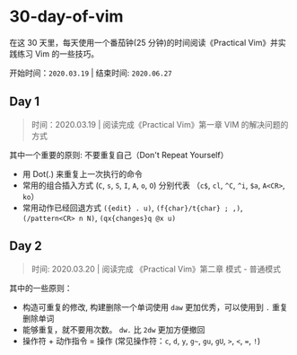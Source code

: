 # 30-day-of-vim

在这 30 天里，每天使用一个番茄钟(25 分钟)的时间阅读《Practical Vim》并实践练习 Vim 的一些技巧。

开始时间：`2020.03.19` | 结束时间: `2020.06.27`

## Day 1 

> 时间：2020.03.19 | 阅读完成《Practical Vim》第一章 VIM 的解决问题的方式

其中一个重要的原则: 不要重复自己（Don't Repeat Yourself）

- 用 Dot(.) 来重复上一次执行的命令
- 常用的组合插入方式 (`C`, `s`, `S`, `I`, `A`, `o`, `O`) 分别代表 （`c$`, `cl`, `^C`, `^i`, `$a`, `A<CR>`, `ko`）
- 常用动作已经回退方式 `({edit} . u)`, `(f{char}/t{char} ; ,)`, `(/pattern<CR> n N)`, `(qx{changes}q @x u)` 

## Day 2

> 时间: 2020.03.20 | 阅读完成 《Practical Vim》第二章 模式 - 普通模式

其中的一些原则：

- 构造可重复的修改, 构建删除一个单词使用 `daw` 更加优秀，可以使用到 `.` 重复删除单词
- 能够重复，就不要用次数。 `dw.` 比 `2dw` 更加方便撤回
- 操作符 + 动作指令 = 操作 (常见操作符：`c`, `d`, `y`, `g~`, `gu`, `gU`, `>`, `<`, `=`, `!`)
